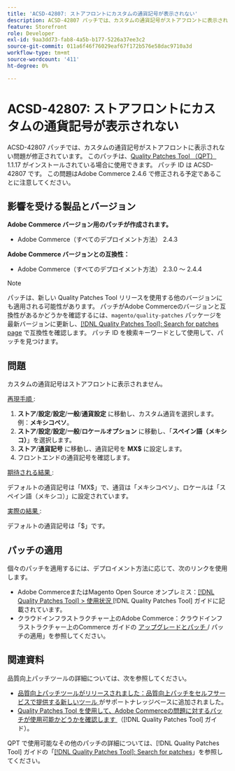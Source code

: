 ```yaml
---
title: 'ACSD-42807: ストアフロントにカスタムの通貨記号が表示されない'
description: ACSD-42807 パッチでは、カスタムの通貨記号がストアフロントに表示されない問題が修正されています。 このパッチは、[Quality Patches Tool （QPT） ] （https://experienceleague.adobe.com/ja/docs/commerce-operations/tools/quality-patches-tool/quality-patches-tool-to-self-serve-quality-patches） 1.1.17 がインストールされている場合に利用できます。 パッチ ID は ACSD-42807 です。 この問題はAdobe Commerce 2.4.6 で修正される予定であることに注意してください。
feature: Storefront
role: Developer
exl-id: 9aa3dd73-fab8-4a5b-b177-5226a37ee3c2
source-git-commit: 011a6f46f76029eaf67f172b576e58dac9710a3d
workflow-type: tm+mt
source-wordcount: '411'
ht-degree: 0%

---
```


# ACSD-42807: ストアフロントにカスタムの通貨記号が表示されない

ACSD-42807 パッチでは、カスタムの通貨記号がストアフロントに表示されない問題が修正されています。 このパッチは、[Quality Patches Tool （QPT） ](https://experienceleague.adobe.com/ja/docs/commerce-operations/tools/quality-patches-tool/quality-patches-tool-to-self-serve-quality-patches)1.1.17 がインストールされている場合に使用できます。 パッチ ID は ACSD-42807 です。 この問題はAdobe Commerce 2.4.6 で修正される予定であることに注意してください。

## 影響を受ける製品とバージョン

**Adobe Commerce バージョン用のパッチが作成されます。**

* Adobe Commerce（すべてのデプロイメント方法） 2.4.3

**Adobe Commerce バージョンとの互換性：**

* Adobe Commerce（すべてのデプロイメント方法） 2.3.0 ～ 2.4.4

>[!NOTE]
>
>パッチは、新しい Quality Patches Tool リリースを使用する他のバージョンにも適用される可能性があります。 パッチがAdobe Commerceのバージョンと互換性があるかどうかを確認するには、`magento/quality-patches` パッケージを最新バージョンに更新し、[[!DNL Quality Patches Tool]: Search for patches page](https://experienceleague.adobe.com/ja/docs/commerce-operations/tools/quality-patches-tool/quality-patches-tool-to-self-serve-quality-patches) で互換性を確認します。 パッチ ID を検索キーワードとして使用して、パッチを見つけます。

## 問題

カスタムの通貨記号はストアフロントに表示されません。

<u> 再現手順 </u>:

1. **ストア**/**設定**/**設定**/**一般**/**通貨設定** に移動し、カスタム通貨を選択します。 例：**メキシコペソ**。
1. **ストア**/**設定**/**設定**/**一般**/**ロケールオプション** に移動し、「**スペイン語（メキシコ）**」を選択します。
1. **ストア**/**通貨記号** に移動し、通貨記号を **MX$** に設定します。
1. フロントエンドの通貨記号を確認します。

<u> 期待される結果 </u>:

デフォルトの通貨記号は「MX$」で、通貨は「メキシコペソ」、ロケールは「スペイン語（メキシコ）」に設定されています。

<u> 実際の結果 </u>:

デフォルトの通貨記号は「$」です。

## パッチの適用

個々のパッチを適用するには、デプロイメント方法に応じて、次のリンクを使用します。

* Adobe CommerceまたはMagento Open Source オンプレミス：[[!DNL Quality Patches Tool] > 使用状況 ](/help/tools/quality-patches-tool/usage.md) [!DNL Quality Patches Tool] ガイドに記載されています。
* クラウドインフラストラクチャー上のAdobe Commerce：クラウドインフラストラクチャー上のCommerce ガイドの [ アップグレードとパッチ ](https://experienceleague.adobe.com/docs/commerce-cloud-service/user-guide/develop/upgrade/apply-patches.html?lang=ja)/ パッチの適用」を参照してください。

## 関連資料

品質向上パッチツールの詳細については、次を参照してください。

* [ 品質向上パッチツールがリリースされました：品質向上パッチをセルフサービスで提供する新しいツール ](https://experienceleague.adobe.com/ja/docs/commerce-operations/tools/quality-patches-tool/quality-patches-tool-to-self-serve-quality-patches) がサポートナレッジベースに追加されました。
* [Quality Patches Tool を使用して、Adobe Commerceの問題に対するパッチが使用可能かどうかを確認します ](/help/tools/quality-patches-tool/patches-available-in-qpt/check-patch-for-magento-issue-with-magento-quality-patches.md) （[!DNL Quality Patches Tool] ガイド）。

QPT で使用可能なその他のパッチの詳細については、[!DNL Quality Patches Tool] ガイドの「[[!DNL Quality Patches Tool]: Search for patches](https://experienceleague.adobe.com/tools/commerce-quality-patches/index.html?lang=ja)」を参照してください。
